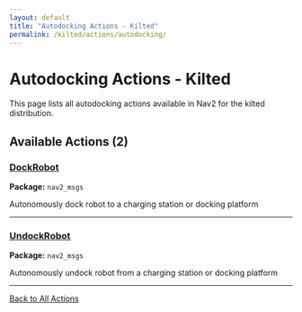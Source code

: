 ```yaml
---
layout: default
title: "Autodocking Actions - Kilted"
permalink: /kilted/actions/autodocking/
---
```


# Autodocking Actions - Kilted

This page lists all autodocking actions available in Nav2 for the kilted distribution.

## Available Actions (2)


### [DockRobot](/actions/kilted/dockrobot.html)

**Package:** `nav2_msgs`

Autonomously dock robot to a charging station or docking platform

---

### [UndockRobot](/actions/kilted/undockrobot.html)

**Package:** `nav2_msgs`

Autonomously undock robot from a charging station or docking platform

---


[Back to All Actions](/actions/kilted/index.html)
